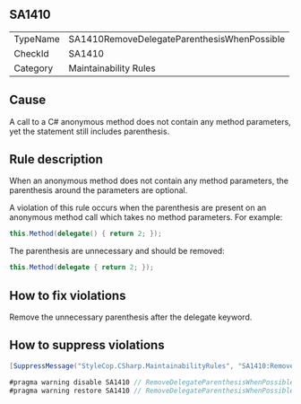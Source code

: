 ﻿## SA1410

<table>
<tr>
  <td>TypeName</td>
  <td>SA1410RemoveDelegateParenthesisWhenPossible</td>
</tr>
<tr>
  <td>CheckId</td>
  <td>SA1410</td>
</tr>
<tr>
  <td>Category</td>
  <td>Maintainability Rules</td>
</tr>
</table>

## Cause

A call to a C# anonymous method does not contain any method parameters, yet the statement still includes parenthesis.

## Rule description

When an anonymous method does not contain any method parameters, the parenthesis around the parameters are optional.

A violation of this rule occurs when the parenthesis are present on an anonymous method call which takes no method parameters. For example:

```csharp
this.Method(delegate() { return 2; });
```

The parenthesis are unnecessary and should be removed:

```csharp
this.Method(delegate { return 2; });
```

## How to fix violations

Remove the unnecessary parenthesis after the delegate keyword.

## How to suppress violations

```csharp
[SuppressMessage("StyleCop.CSharp.MaintainabilityRules", "SA1410:RemoveDelegateParenthesisWhenPossible", Justification = "Reviewed.")]
```

```csharp
#pragma warning disable SA1410 // RemoveDelegateParenthesisWhenPossible
#pragma warning restore SA1410 // RemoveDelegateParenthesisWhenPossible
```
